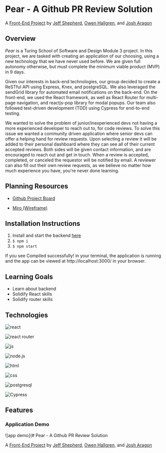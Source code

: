 # Pear - A Github PR Review Solution

A [Front-End Project](https://frontend.turing.io/projects/module-3/stretch.html) by [Jeff Shepherd](https://github.com/JeffShepherd), [Owen Hallgren](https://github.com/OwenHallgren), and [Josh Aragon](https://github.com/JoshAragon)


## Overview
_Pear_ is a Turing School of Software and Design Module 3 project. In this project, we are tasked with creating an application of our choosing, using a new technology that we have never used before. We are given full autonomy otherwise, but must complete the minimum viable product (MVP) in 9 days.

Given our interests in back-end technologies, our group decided to create a ReSTful API using Express, Knex, and postgreSQL. We also leveraged the sendGrid library for automated email notifications on the back-end. On the front-end, we used the React framework, as well as React Router for multi-page navigation, and reactjs-pop library for modal popups. Our team also followed test-driven development (TDD) using Cypress for end-to-end testing.

We wanted to solve the problem of junior/inexperienced devs not having a more experienced developer to reach out to, for code reviews. To solve this issue we wanted a community driven application where senior devs can offer a helping hand for review requests. Upon selecting a review it will be added to their personal dashboard where they can see all of their current accepted reviews. Both sides will be given contact information, and are encouraged to reach out and get in touch. When a review is accepted, completed, or canceled the requestor will be notified by email. A reviewer can also fill out their own review requests, as we believe no matter how much experience you have, you're never done learning. 


## Planning Resources

* [Github Project Board](https://github.com/owenhallgren/stretch-project/projects/2)

* [Miro (Wireframe)](https://miro.com/app/board/o9J_lKpikHM=/)

## Installation Instructions

1. Install and start the backend [here](https://github.com/owenhallgren/stretch-api)
2. `$ npm i`
3. `$ npm start`

If you see Compiled successfully! in your terminal, the application is running and the app can be viewed at http://localhost:3000/ in your browser.


## Learning Goals
* Learn about backend
* Solidify React skills
* Solidify router skills


## Technologies

![react](https://img.shields.io/badge/React-20232A?style=for-the-badge&logo=react&logoColor=61DAFB)

![react router](https://img.shields.io/badge/React_Router-CA4245?style=for-the-badge&logo=react-router&logoColor=white)

![js](https://img.shields.io/badge/JavaScript-F7DF1E?style=for-the-badge&logo=javascript&logoColor=black)

![node.js](	https://img.shields.io/badge/Node.js-43853D?style=for-the-badge&logo=node.js&logoColor=white)

![html](https://img.shields.io/badge/HTML5-E34F26?style=for-the-badge&logo=html5&logoColor=white)

![css](https://img.shields.io/badge/CSS3-1572B6?style=for-the-badge&logo=css3&logoColor=white)

![postgresql](https://img.shields.io/badge/PostgreSQL-316192?style=for-the-badge&logo=postgresql&logoColor=white)

<img alt="Cypress" src='https://img.shields.io/badge/cypress%20-%23404d59.svg?&style=for-the-badge&logo=Cypress&logoColor=white'/>

## Features

### Application Demo
![app demo](# Pear - A Github PR Review Solution

A [Front-End Project](https://frontend.turing.io/projects/module-3/stretch.html) by [Jeff Shepherd](https://github.com/JeffShepherd), [Owen Hallgren](https://github.com/OwenHallgren), and [Josh Aragon](https://github.com/JoshAragon)

